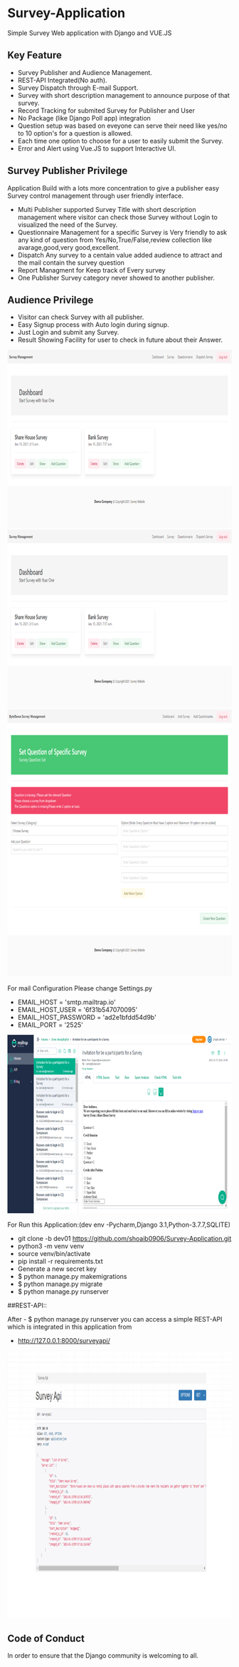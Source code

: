 # Survey-Application
Simple Survey Web application with Django and VUE.JS


## Key Feature
  - Survey Publisher and Audience Management.
  - REST-API Integrated(No auth).
  - Survey Dispatch through E-mail Support.
  - Survey with short description management to announce purpose of that survey.
  - Record Tracking for submited Survey for Publisher and User
  - No Package (like Django Poll app) integration 
  - Question setup was based on eveyone can serve their need like yes/no to 10 option's for a question is allowed.
  - Each time one option to choose for a user to easily submit the Survey.
  - Error and Alert using Vue.JS to support Interactive UI.


## Survey Publisher Privilege

Application Build with a lots more concentration to give a publisher easy Survey control management through user friendly interface.

- Multi Publisher supported Survey Title with short description management where visitor can check those Survey without Login to visualized the need of the Survey.
- Questionnaire Management for a specific Survey is Very friendly to ask any kind of question from Yes/No,True/False,review collection like avarage,good,very good,excellent.
- Dispatch Any survey to a centain value added audience to attract and the mail contain the survey question
- Report Managment for Keep track of Every survey 
- One Publisher Survey category never showed to another publisher.

## Audience Privilege
- Visitor can check Survey with all publisher.
- Easy Signup process with Auto login during signup.
- Just Login and submit any Survey.
- Result Showing Facility for user to check in future about their Answer.

<img src="https://github.com/shoaib0906/Survey-Application/blob/main/1610895407390.png" height=400px width="800"/>

<img src="https://github.com/shoaib0906/Survey-Application/blob/main/1610895407390.png" height=400px width="800"/>

<img src="https://github.com/shoaib0906/Survey-Application/blob/main/1610809460461.png" height=600px width="800"/>


For mail Configuration Please change Settings.py
- EMAIL_HOST = 'smtp.mailtrap.io'
- EMAIL_HOST_USER = '6f31b547070095'
- EMAIL_HOST_PASSWORD = 'ad2e1bfdd54d9b'
- EMAIL_PORT = '2525'

<img src="https://github.com/shoaib0906/Survey-Application/blob/main/1610885204161.png" height=400px width="800"/>

For Run this Application:(dev env -Pycharm,Django 3.1,Python-3.7.7,SQLITE)

- git clone -b dev01 https://github.com/shoaib0906/Survey-Application.git
- python3 -m venv venv
- source venv/bin/activate
- pip install -r requirements.txt
- Generate a new secret key
- $ python manage.py makemigrations
- $ python manage.py migrate
- $ python manage.py runserver

##REST-API::

After - $ python manage.py runserver you can access a simple REST-API which is integrated in this application from 

- http://127.0.0.1:8000/surveyapi/

<img src="https://github.com/shoaib0906/Survey-Application/blob/main/api.png" height=600px width="800"/>



## Code of Conduct

In order to ensure that the Django community is welcoming to all.



